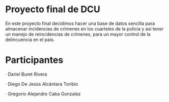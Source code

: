 # Proyecto final de DCU

En este proyecto final decidimos hacer una base de datos sencilla para almacenar incidencias de crímenes en los cuarteles de la policía y así tener un manejo de reincidencias de crímenes, para un mayor control de la delincuencia en el país.

# Participantes

· Dariel Buret Rivera


· Diego De Jesús Alcántara Toribio


· Gregorio Alejandro Caba Gonzalez
